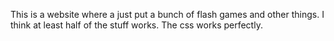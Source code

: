 This is a website where a just put a bunch of flash games and other things. I think at least half of the stuff works. The css works perfectly.
